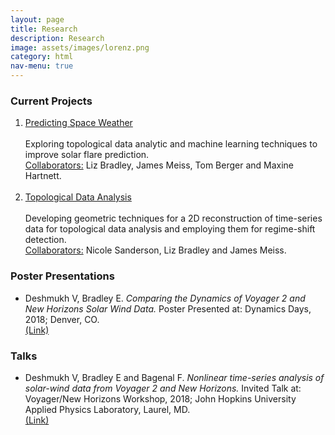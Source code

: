 ```yaml
---
layout: page 
title: Research 
description: Research 
image: assets/images/lorenz.png
category: html
nav-menu: true
---
```


<h3> Current Projects </h3>

<ol>
	
<li><u> Predicting Space Weather </u><br><br>
Exploring topological data analytic and machine learning techniques to improve solar flare prediction. <br>
<u>Collaborators:</u> Liz Bradley, James Meiss, Tom Berger and Maxine Hartnett. <br><br>
</li>
	
<li><u> Topological Data Analysis </u><br><br>
Developing geometric techniques for a 2D reconstruction of time-series data for topological data analysis and employing
them for regime-shift detection. <br>
<u>Collaborators:</u> Nicole Sanderson, Liz Bradley and James Meiss. <br>
</li>
	
</ol> 

<h3> Poster Presentations </h3>
<ul>
<li> Deshmukh V, Bradley E. <i>Comparing  the  Dynamics  of  Voyager  2  and  New  Horizons  Solar  Wind Data.</i> Poster Presented at: Dynamics Days, 2018; Denver, CO.
     <br> <a href="Presentations/Dynamics Days 2018.pptx">(Link)</a>
</li>
</ul>

<h3> Talks </h3>
<ul>
<li> Deshmukh V, Bradley E and Bagenal F. <i>Nonlinear time-series analysis of solar-wind data from Voyager 2 and New Horizons.</i> Invited Talk at: Voyager/New Horizons Workshop, 2018; John Hopkins University Applied Physics Laboratory, Laurel, MD. 
     <br> <a href="Presentations/2018 Heliophysics Workshop 10 min version.pptx">(Link)</a>
</li>
</ul>
